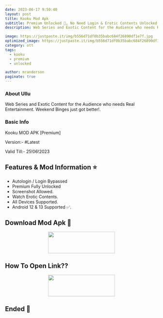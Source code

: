 ```yaml
---
date: 2023-06-17 9:50:40
layout: post
title: Kooku Mod Apk
subtitle: Premium Unlocked 🔞, No Need Login & Erotic Contents Unlocked.
description: Web Series and Exotic Content for the Audience who needs Real Entertainment. Weekend Binges just got better!.

image: https://justpaste.it/img/b556d71df0b35babc684f26890df1e7f.jpg
optimized_image: https://justpaste.it/img/b556d71df0b35babc684f26890df1e7f.jpg
category: ott
tags:
  - kooku
  - premium
  - unlocked

author: mranderson
paginate: true
---
```


### About Ullu 
Web Series and Exotic Content for the Audience who needs Real Entertainment. Weekend Binges just got better!.

### Basic Info
Kooku MOD APK [Premium]

Version:- #Latest 

Valid Till:- 25!06!2023

<!--page-->

## Features & Mod Information ⭐

- Autologin / Login Bypassed
- Premium Fully Unlocked 
- Screenshot Allowed.
- Watch Erotic Contents.
- All Devices Supported.
- Android 12 & 13 Supported ✅.

## Download Mod Apk 📩

<p align="center"><a href="
https://m.easysky.in/ViPZ8D"><img src="https://img.shields.io/badge/Download-Now-black?&style=for-the-badge&logo=ullu" width="220" height="70.45"></a></p>


## How To Open Link??

<p align="center"><a href="https://t.me/HowToRedirect/9"><img src="https://img.shields.io/badge/HowToOpen-Link-black?&style=for-the-badge&logo=telegram" width="220" height="70.45"></a></p>

## Ended 👀
